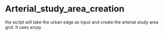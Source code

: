 # Arterial_study_area_creation
the script will take the urban edge as input and create the arterial study area grid.
It uses arcpy

